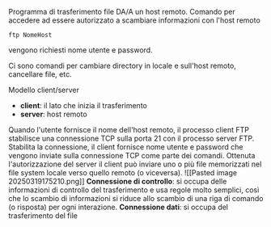 Programma di trasferimento file DA/A un host remoto. Comando per accedere ad essere autorizzato a scambiare informazioni  con l'host remoto
```
ftp NomeHost
```
vengono richiesti nome utente e password.

Ci sono comandi per cambiare directory in locale e sull'host remoto, cancellare file, etc.

Modello client/server
- **client**: il lato che inizia il trasferimento
- **server**: host remoto

Quando l'utente fornisce il nome dell'host remoto, il processo client FTP stabilisce una connessione TCP sulla porta 21 con il processo server FTP.
Stabilita la connessione, il client fornisce nome utente e password che vengono inviate sulla connessione TCP come parte dei comandi.
Ottenuta l'autorizzazione del server il client può inviare uno o più file memorizzati nel file system locale verso quello remoto (o viceversa).
![[Pasted image 20250319175210.png]]
**Connessione di controllo**: si occupa delle informazioni di controllo del trasferimento e usa regole molto semplici, così che lo scambio di informazioni si riduce allo scambio di una riga di comando (o risposta) per ogni interazione.
**Connessione dati**: si occupa del trasferimento del file


